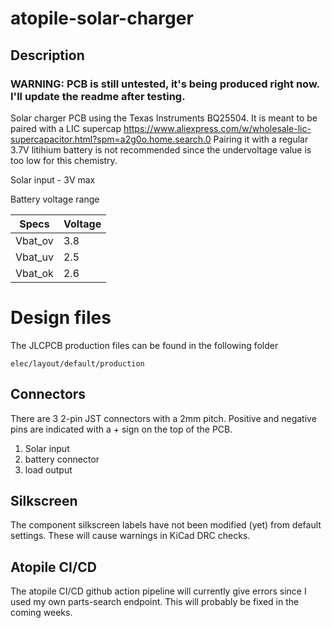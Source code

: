 # atopile-solar-charger

## Description
### WARNING: PCB is still untested, it's being produced right now. I'll update the readme after testing.
Solar charger PCB using the Texas Instruments BQ25504. It is meant to be paired with a LIC supercap https://www.aliexpress.com/w/wholesale-lic-supercapacitor.html?spm=a2g0o.home.search.0
Pairing it with a regular 3.7V litihium battery is not recommended since the undervoltage value is too low for this chemistry.

Solar input - 3V max

Battery voltage range

| Specs | Voltage |
| --- | --- |
| Vbat_ov | 3.8 |
| Vbat_uv | 2.5 |
| Vbat_ok | 2.6 |

# Design files
The JLCPCB production files can be found in the following folder
```
elec/layout/default/production
```

## Connectors
There are 3 2-pin JST connectors with a 2mm pitch. Positive and negative pins are indicated with a + sign on the top of the PCB.
1. Solar input
2. battery connector
3. load output

## Silkscreen
The component silkscreen labels have not been modified (yet) from default settings. These will cause warnings in KiCad DRC checks.

## Atopile CI/CD
The atopile CI/CD github action pipeline will currently give errors since I used my own parts-search endpoint. This will probably be fixed in the coming weeks.
